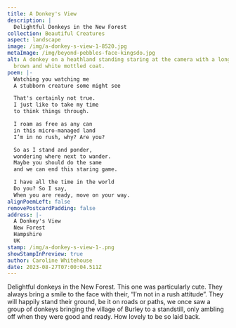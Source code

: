 ```yaml
---
title: A Donkey's View
description: |
  Delightful Donkeys in the New Forest
collection: Beautiful Creatures
aspect: landscape
image: /img/a-donkey-s-view-1-8520.jpg
metaImage: /img/beyond-pebbles-face-kingsdo.jpg
alt: A donkey on a heathland standing staring at the camera with a long shaggy
  brown and white mottled coat.
poem: |-
  Watching you watching me
  A stubborn creature some might see

  That's certainly not true.
  I just like to take my time 
  to think things through.

  I roam as free as any can 
  in this micro-managed land
  I’m in no rush, why? Are you?

  So as I stand and ponder, 
  wondering where next to wander.
  Maybe you should do the same
  and we can end this staring game.

  I have all the time in the world
  Do you? So I say,
  When you are ready, move on your way.
alignPoemLeft: false
removePostcardPadding: false
address: |-
  A Donkey's View
  New Forest
  Hampshire
  UK
stamp: /img/a-donkey-s-view-1-.png
showStampInPreview: true
author: Caroline Whitehouse
date: 2023-08-27T07:00:04.511Z
---
```

Delightful donkeys in the New Forest. This one was particularly cute. They always bring a smile to the face with their, “I’m not in a rush attitude”. They will happily stand their ground, be it on roads or paths, we once saw a group of donkeys bringing the village of Burley to a standstill, only ambling off when they were good and ready. How lovely to be so laid back.